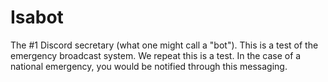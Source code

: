 # Isabot
The #1 Discord secretary (what one might call a "bot").
This is a test of the emergency broadcast system. We repeat this is a test. In the case of a national emergency, you would be notified through this messaging.
